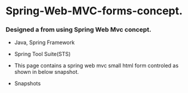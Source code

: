# Spring-Web-MVC-forms-concept.
### Designed a from using Spring Web Mvc concept.
- Java, Spring Framework

- Spring Tool Suite(STS)

- This page contains a spring web mvc small html form controled as shown in below snapshot.

- Snapshots
